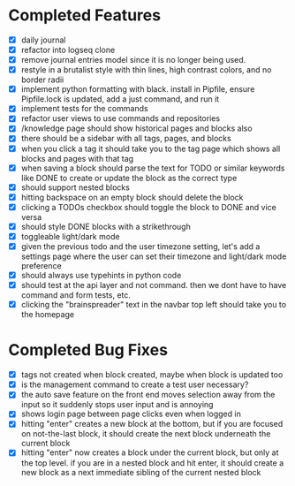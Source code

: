 # Completed Features

- [x] daily journal
- [x] refactor into logseq clone
- [x] remove journal entries model since it is no longer being used.
- [x] restyle in a brutalist style with thin lines,
  high contrast colors, and no border radii
- [x] implement python formatting with black. install in Pipfile,
  ensure Pipfile.lock is updated, add a just command, and run it
- [x] implement tests for the commands
- [x] refactor user views to use commands and repositories
- [x] /knowledge page should show historical pages and blocks also
- [x] there should be a sidebar with all tags, pages, and blocks
- [x] when you click a tag it should take you to the tag page which shows all
  blocks and pages with that tag
- [x] when saving a block should parse the text for TODO or similar keywords
  like DONE to create or update the block as the correct type
- [x] should support nested blocks
- [x] hitting backspace on an empty block should delete the block
- [x] clicking a TODOs checkbox should toggle the block to DONE and vice versa
- [x] should style DONE blocks with a strikethrough
- [x] toggleable light/dark mode
- [x] given the previous todo and the user timezone setting, let's add a
  settings page where the user can set their timezone
  and light/dark mode preference
- [x] should always use typehints in python code
- [x] should test at the api layer and not command. then we dont have to have
  command and form tests, etc.
- [x] clicking the "brainspreader" text in the navbar top left should take you
  to the homepage

# Completed Bug Fixes

- [x] tags not created when block created, maybe when block is updated too
- [x] is the management command to create a test user necessary?
- [x] the auto save feature on the front end moves selection away from the input
  so it suddenly stops user input and is annoying
- [x] shows login page between page clicks even when logged in
- [x] hitting "enter" creates a new block at the bottom, but if you are focused
  on not-the-last block, it should create the next block underneath the current
  block
- [x] hitting "enter" now creates a block under the current block, but only at
  the top level. if you are in a nested block and hit enter, it should create a
  new block as a next immediate sibling of the current nested block
